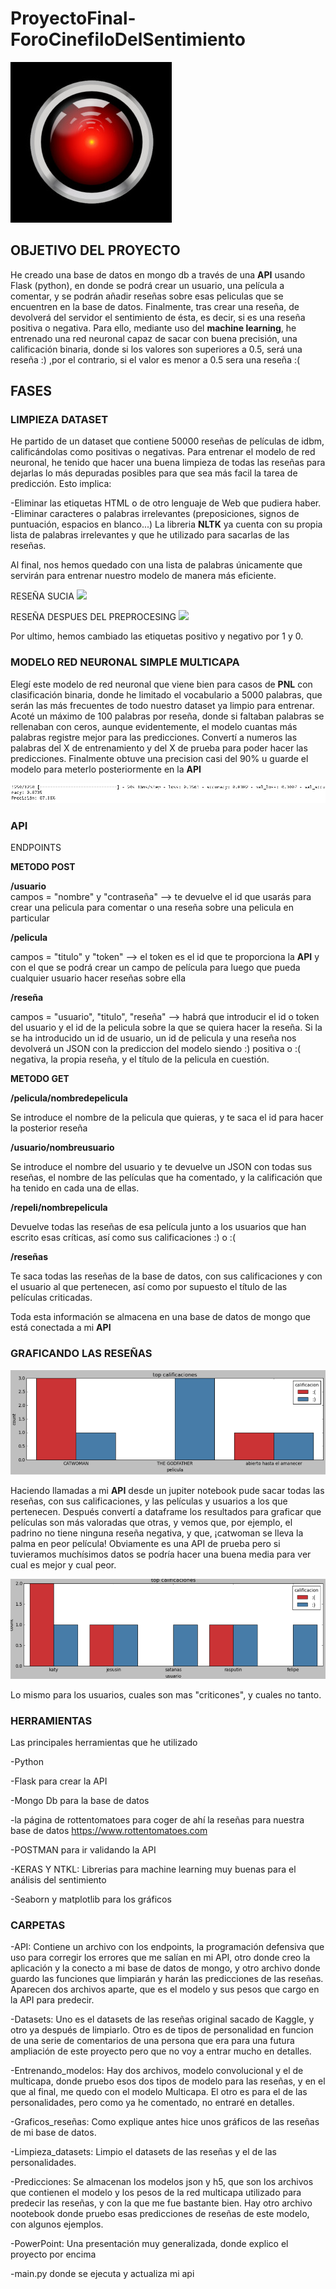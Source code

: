 # ProyectoFinal-ForoCinefiloDelSentimiento
![](imagenes/hall.png)
## OBJETIVO DEL PROYECTO

He creado una base de datos en mongo db a través de una **API** usando Flask (python), en donde se podrá crear un usuario, una película a comentar, y se podrán añadir reseñas sobre esas peliculas que se encuentren en la base de datos. Finalmente, tras crear una reseña, de devolverá del servidor el sentimiento de ésta, es decir, si es una reseña positiva o negativa. Para ello, mediante uso del **machine learning**, he entrenado una red neuronal capaz de sacar con buena precisión, una calificación binaria, donde si los valores son superiores a 0.5, será una reseña :) ,por el contrario, si el valor es menor a 0.5 sera una reseña :(

## FASES

### LIMPIEZA DATASET

He partido de un dataset que contiene 50000 reseñas de películas de idbm, calificándolas como positivas o negativas.
Para entrenar el modelo de red neuronal, he tenido que hacer una buena limpieza de todas las reseñas para dejarlas lo más depuradas posibles para que sea más facil la tarea de predicción. Esto implica:

-Eliminar las etiquetas HTML o de otro lenguaje de Web que pudiera haber.
-Eliminar caracteres o palabras irrelevantes (preposiciones, signos de puntuación, espacios en blanco...) La libreria **NLTK** ya cuenta con su propia lista de palabras irrelevantes y que he utilizado para sacarlas de las reseñas.

Al final, nos hemos quedado con una lista de palabras únicamente que servirán para entrenar nuestro modelo de manera más eficiente.

RESEÑA SUCIA
![](/imagenes/reseña_sucia.png)

RESEÑA DESPUES DEL PREPROCESING
![](imagenes/reseña_limpia.png)

Por ultimo, hemos cambiado las etiquetas positivo y negativo por 1 y 0.

### MODELO RED NEURONAL SIMPLE MULTICAPA

Elegí este modelo de red neuronal que viene bien para casos de **PNL** con clasificación binaria, donde he limitado el vocabulario a 5000 palabras, que serán las más frecuentes de todo nuestro dataset ya limpio para entrenar.
Acoté un máximo de 100 palabras por reseña, donde si faltaban palabras se rellenaban con ceros, aunque evidentemente, el modelo cuantas más palabras registre mejor para las predicciones. 
Convertí a numeros las palabras del X de entrenamiento y del X de prueba para poder hacer las predicciones.
Finalmente obtuve una precision casi del 90% u guarde el modelo para meterlo posteriormente en la **API**

![](imagenes/precision_modelo.png)

### API 

ENDPOINTS

**METODO POST**

**/usuario**  
campos = "nombre" y "contraseña"
--> te devuelve el id que usarás para crear una pelicula para comentar o una reseña sobre una pelicula en particular

**/pelicula**

campos = "titulo" y "token" --> el token es el id que te proporciona la **API** y con el que se podrá crear un campo de película para luego que pueda cualquier usuario hacer  reseñas sobre ella

**/reseña**

campos = "usuario", "titulo", "reseña" --> habrá que introducir el id o token del usuario y el id de la pelicula sobre la que se quiera hacer la reseña.
Si la se ha introducido un id de usuario, un id de pelicula y una reseña nos devolverá un JSON con la prediccion del modelo siendo :) positiva o :( negativa, la propia reseña, y el título de la pelicula en cuestión.

**METODO GET**

**/pelicula/nombredepelicula**

Se introduce el nombre de la pelicula que quieras, y te saca el id para hacer la posterior reseña

**/usuario/nombreusuario**

Se introduce el nombre del usuario y te devuelve un JSON con todas sus reseñas, el nombre de las películas que ha comentado, y la calificación que ha tenido en cada una de ellas.

**/repeli/nombrepelicula**

Devuelve todas las reseñas de esa película junto a los usuarios que han escrito esas críticas, así como sus calificaciones :) o :(

**/reseñas**

Te saca todas las reseñas de la base de datos, con sus calificaciones y con el usuario al que pertenecen, así como por supuesto el título de las películas criticadas.

Toda esta información se almacena en una base de datos de mongo que está conectada a mi **API**

### GRAFICANDO LAS RESEÑAS

![](imagenes/grafico_peliculas.png)

Haciendo llamadas a mi **API** desde un jupiter notebook pude sacar todas las reseñas, con sus calificaciones, y las películas y usuarios a los que pertenecen.
Después convertí a dataframe los resultados para graficar que películas son más valoradas que otras, y vemos que, por ejemplo, el padrino no tiene ninguna reseña negativa, y que, ¡catwoman se lleva la palma en peor película!
Obviamente es una API de prueba pero si tuvieramos muchísimos datos se podría hacer una buena media para ver cual es mejor y cual peor.

![](imagenes/grafico_usuarios.png)

Lo mismo para los usuarios, cuales son mas "criticones", y cuales no tanto.

### HERRAMIENTAS

Las  principales herramientas que he utilizado

-Python

-Flask para crear la API

-Mongo Db para la base de datos

-la página de rottentomatoes para coger de ahí la reseñas para nuestra base de datos
https://www.rottentomatoes.com

-POSTMAN para ir validando la API

-KERAS Y NTKL: Librerias para machine learning muy buenas para el análisis del sentimiento

-Seaborn y matplotlib para los gráficos

### CARPETAS

-API: Contiene un archivo con los endpoints, la programación defensiva que uso para corregir los errores que me salían en mi API, otro donde creo la aplicación y la conecto a mi base de datos de mongo, y otro archivo donde guardo las funciones que limpiarán y harán las predicciones de las reseñas. Aparecen dos archivos aparte, que es el modelo y sus pesos que cargo en la API para predecir.

-Datasets: Uno es el datasets de las reseñas original sacado de Kaggle, y otro ya después de limpiarlo. Otro es de tipos de personalidad en funcion de una serie de comentarios de una persona que era para una futura ampliación de este proyecto pero que no voy a entrar mucho en detalles.

-Entrenando_modelos: Hay dos archivos, modelo convolucional y el de multicapa, donde pruebo esos dos tipos de modelo para las reseñas, y en el que al final, me quedo con el modelo Multicapa. El otro es para el de las personalidades, pero como ya he comentado, no entraré en detalles.

-Graficos_reseñas: Como explique antes hice unos gráficos de las reseñas de mi base de datos.

-Limpieza_datasets: Limpio el datasets de las reseñas y el de las personalidades.

-Predicciones: Se almacenan los modelos json y h5, que son los archivos que contienen el modelo y los pesos de la red multicapa utilizado para predecir las reseñas, y con la que me fue bastante bien. Hay otro archivo nootebook donde pruebo esas predicciones de reseñas de este modelo, con algunos ejemplos.

-PowerPoint: Una presentación muy generalizada, donde explico el proyecto por encima

-main.py donde se ejecuta y actualiza mi api











